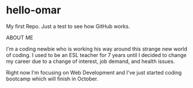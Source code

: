 # hello-omar
My first Repo. Just a test to see how GitHub works. 

ABOUT ME

I'm a coding newbie who is working his way around this strange new world of coding. I used to be an ESL teacher for 7 years until I decided to change my career due to a change of interest, job demand, and health issues. 

Right now I'm focusing on Web Development and I've just started coding bootcamp which will finish in October. 
